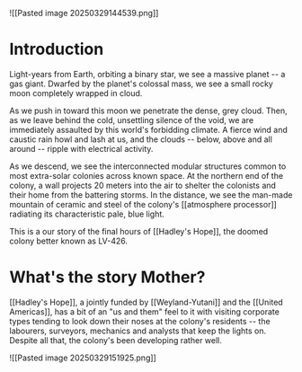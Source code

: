 ![[Pasted image 20250329144539.png]]
# Introduction
Light-years from Earth, orbiting a binary star, we see a massive planet -- a gas giant. Dwarfed by the planet's colossal mass, we see a small rocky moon completely wrapped in cloud. 

As we push in toward this moon we penetrate the dense, grey cloud. Then, as we leave behind the cold, unsettling silence of the void, we are immediately assaulted by this world's forbidding climate. A fierce wind and caustic rain howl and lash at us, and the clouds -- below, above and all around -- ripple with electrical activity.

As we descend, we see the interconnected modular structures common to most extra-solar colonies across known space. At the northern end of the colony, a wall projects 20 meters into the air to shelter the colonists and their home from the battering storms. In the distance, we see the man-made mountain of ceramic and steel of the colony's [[atmosphere processor]] radiating its characteristic pale, blue light. 

This is a our story of the final hours of [[Hadley's Hope]], the doomed colony better known as LV-426.

# What's the story Mother?
[[Hadley's Hope]], a jointly funded by [[Weyland-Yutani]] and the [[United Americas]], has a bit of an "us and them" feel to it with visiting corporate types tending to look down their noses at the colony's residents -- the labourers, surveyors, mechanics and analysts that keep the lights on. Despite all that, the colony's been developing rather well. 



![[Pasted image 20250329151925.png]]
